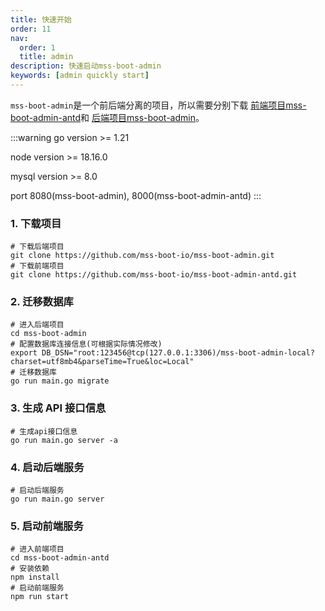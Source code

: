 ```yaml
---
title: 快速开始
order: 11
nav:
  order: 1
  title: admin
description: 快速启动mss-boot-admin
keywords: [admin quickly start]
---
```

  `mss-boot-admin`是一个前后端分离的项目，所以需要分别下载
  [前端项目mss-boot-admin-antd](https://github.com/mss-boot-io/mss-boot-admin-antd)和
  [后端项目mss-boot-admin](https://github.com/mss-boot-io/mss-boot-admin)。

:::warning
go version >= 1.21

node version >= 18.16.0

mysql version >= 8.0

port 8080(mss-boot-admin), 8000(mss-boot-admin-antd)
:::

### 1. 下载项目

```shell
# 下载后端项目
git clone https://github.com/mss-boot-io/mss-boot-admin.git
# 下载前端项目
git clone https://github.com/mss-boot-io/mss-boot-admin-antd.git
```

### 2. 迁移数据库

```shell
# 进入后端项目
cd mss-boot-admin
# 配置数据库连接信息(可根据实际情况修改)
export DB_DSN="root:123456@tcp(127.0.0.1:3306)/mss-boot-admin-local?charset=utf8mb4&parseTime=True&loc=Local"
# 迁移数据库
go run main.go migrate
```

### 3. 生成 API 接口信息

```shell
# 生成api接口信息
go run main.go server -a
```

### 4. 启动后端服务

```shell
# 启动后端服务
go run main.go server
```

### 5. 启动前端服务

```shell
# 进入前端项目
cd mss-boot-admin-antd
# 安装依赖
npm install
# 启动前端服务
npm run start
```
